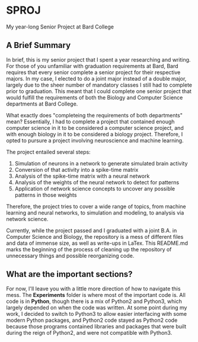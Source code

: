 # SPROJ
My year-long Senior Project at Bard College

## A Brief Summary
In brief, this is my senior project that I spent a year researching and writing.
For those of you unfamiliar with graduation requirements at Bard, Bard requires that
every senior complete a senior project for their respective majors. In my case, I
elected to do a joint major instead of a double major, largely due to the sheer number
of mandatory classes I still had to complete prior to graduation. This meant that I
could complete one senior project that would fulfill the requirements of both the
Biology and Computer Science departments at Bard College.

What exactly does "completeing the requirements of both departments" mean?
Essentially, I had to complete a project that contained enough computer
science in it to be considered a computer science project, and with enough biology
in it to be considered a biology project. Therefore, I opted to pursure a project
involving neuroscience and machine learning.

The project entailed several steps:
1. Simulation of neurons in a network to generate simulated brain activity
2. Conversion of that activity into a spike-time matrix
3. Analysis of the spike-time matrix with a neural network
4. Analysis of the weights of the neural network to detect for patterns
5. Application of network science concepts to uncover any possible patterns in those weights

Therefore, the project tries to cover a wide range of topics, from machine learning
and neural networks, to simulation and modeling, to analysis via network science.

Currently, while the project passed and I graduated with a joint B.A. in Computer Science and 
Biology, the repository is a mess of different files and data of immense size, as well as
write-ups in LaTex. This README.md marks the beginning of the process of cleaning up the
repository of unnecessary things and possible reorganizing code.

## What are the important sections?

For now, I'll leave you with a little more direction of how to navigate this mess. The
**Experiments** folder is where most of the important code is. All code is in **Python**,
though there is a mix of Python2 and Python3, which largely depended on when the code was
written. At some point during my work, I decided to switch to Python3 to allow easier interfacing
with some modern Python packages, and Python2 code stayed as Python2 code because those programs
contained libraries and packages that were built during the reign of Python2, and were not
compatible with Python3.
